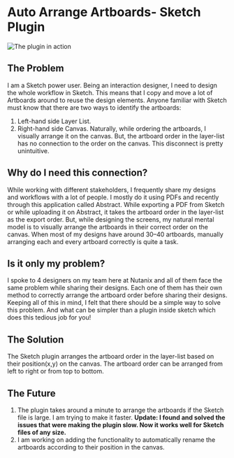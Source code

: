 # Auto Arrange Artboards- Sketch Plugin
![The plugin in action](Final-GIF-2.gif)

## The Problem
I am a Sketch power user. Being an interaction designer, I need to design the whole workflow in Sketch. This means that I copy and move a lot of Artboards around to reuse the design elements.
Anyone familiar with Sketch must know that there are two ways to identify the artboards:
1. Left-hand side Layer List.
2. Right-hand side Canvas.
Naturally, while ordering the artboards, I visually arrange it on the canvas. But, the artboard order in the layer-list has no connection to the order on the canvas. This disconnect is pretty unintuitive.

## Why do I need this connection?
While working with different stakeholders, I frequently share my designs and workflows with a lot of people. I mostly do it using PDFs and recently through this application called Abstract. While exporting a PDF from Sketch or while uploading it on Abstract, it takes the artboard order in the layer-list as the export order.
But, while designing the screens, my natural mental model is to visually arrange the artboards in their correct order on the canvas. When most of my designs have around 30–40 artboards, manually arranging each and every artboard correctly is quite a task.

## Is it only my problem?
I spoke to 4 designers on my team here at Nutanix and all of them face the same problem while sharing their designs. Each one of them has their own method to correctly arrange the artboard order before sharing their designs.
Keeping all of this in mind, I felt that there should be a simple way to solve this problem. And what can be simpler than a plugin inside sketch which does this tedious job for you!

## The Solution
The Sketch plugin arranges the artboard order in the layer-list based on their position(x,y) on the canvas. The artboard order can be arranged from left to right or from top to bottom.

## The Future
1. The plugin takes around a minute to arrange the artboards if the Sketch file is large. I am trying to make it faster.
   **Update: I found and solved the issues that were making the plugin slow. Now it works well for Sketch files of any size.**
2. I am working on adding the functionality to automatically rename the artboards according to their position in the canvas.
